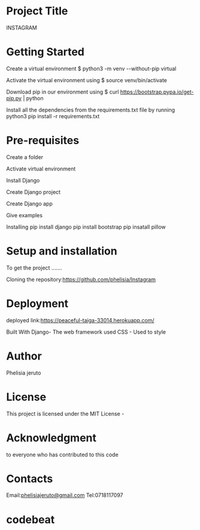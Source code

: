 # Project Title
INSTAGRAM

# Getting Started
Create a virtual environment $ python3 -m venv --without-pip virtual

Activate the virtual environment using $ source venv/bin/activate

Download pip in our environment using $ curl https://bootstrap.pypa.io/get-pip.py | python

Install all the dependencies from the requirements.txt file by running python3 pip install -r requirements.txt

# Pre-requisites
Create a folder

Activate virtual environment

Install Django

Create Django project

Create Django app

Give examples

Installing
pip install django pip install bootstrap pip insatall pillow


# Setup and installation
To get the project .......

Cloning the repository:https://github.com/phelisia/Instagram

# Deployment
deployed link:https://peaceful-taiga-33014.herokuapp.com/

Built With
Django- The web framework used CSS - Used to style

# Author
Phelisia jeruto

# License
This project is licensed under the MIT License -

# Acknowledgment
to everyone who has contributed to this code

# Contacts
 Email:phelisiajeruto@gmail.com Tel:0718117097

# codebeat
